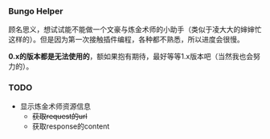 ### Bungo Helper
顾名思义，想试试能不能做一个文豪与炼金术师的小助手（类似于凌大大的婶婶忙这样的）。但是因为第一次接触插件编程，各种都不熟悉，所以进度会很慢。

**0.x的版本都是无法使用的**，额如果抱有期待，最好等等1.x版本吧（当然我也会努力的）。

### TODO
- 显示炼金术师资源信息
  - <del>获取request的url</del>
  - 获取response的content
